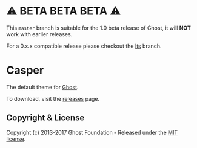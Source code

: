 # ⚠️ BETA BETA BETA ⚠️

This `master` branch is suitable for the 1.0 beta release of Ghost, it will **NOT** work with earlier releases.

For a 0.x.x compatible release please checkout the [lts](https://github.com/TryGhost/Casper/tree/lts) branch.

# Casper

The default theme for [Ghost](http://github.com/tryghost/ghost/).

To download, visit the [releases](https://github.com/TryGhost/Casper/releases) page.

## Copyright & License

Copyright (c) 2013-2017 Ghost Foundation - Released under the [MIT license](LICENSE).

